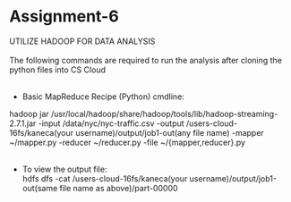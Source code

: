 # Assignment-6
UTILIZE HADOOP FOR DATA ANALYSIS <br/>
<br/>
The following commands are required to run the analysis after cloning the python files into CS Cloud <br/>
<br/>
* Basic MapReduce Recipe (Python) cmdline:

hadoop jar  /usr/local/hadoop/share/hadoop/tools/lib/hadoop-streaming-2.7.1.jar -input /data/nyc/nyc-traffic.csv -output /users-cloud-16fs/kaneca(your username)/output/job1-out(any file name) -mapper ~/mapper.py -reducer ~/reducer.py -file ~/{mapper,reducer}.py
<br/> <br/>
* To view the output file: <br/>
hdfs dfs -cat /users-cloud-16fs/kaneca(your username)/output/job1-out(same file name as above)/part-00000
